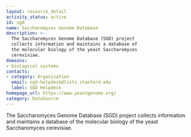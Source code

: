 ```yaml
---
layout: resource_detail
activity_status: active
id: sgd
name: Saccharomyces Genome Database
description: >-
  The Saccharomyces Genome Database (SGD) project
  collects information and maintains a database of
  the molecular biology of the yeast Saccharomyces
  cerevisiae.
domains:
- biological systems
contacts:
- category: Organization
  email: sgd-helpdesk@lists.stanford.edu
  label: SGD Helpdesk
homepage_url: https://www.yeastgenome.org/
category: DataSource
---
```


The Saccharomyces Genome Database (SGD) project collects information and maintains a database of the molecular biology of the yeast Saccharomyces cerevisiae.
